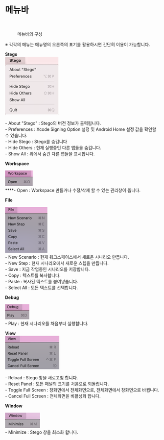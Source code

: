 # 메뉴바

<figure><img src="https://lh6.googleusercontent.com/yxv8ifvi_A3WfG28Fv4T0unSOqTz6VdSfjgkB4HLA5gbK4IIInTdQbqC4rbVfJq_0Y9esLE1MorgPQQi1YzQJWOUW9D5k4sVa0YFgw-460iBczZLgreE_aiQVrEn4pxv8dZZccp2utwNL1mG2bOnqA" alt=""><figcaption><p>메뉴바의 구성</p></figcaption></figure>

※ 각각의 메뉴는 메뉴명의 오른쪽의 표기를 활용하시면 간단히 이용이 가능합니다.

**Stego**\
![](<../.gitbook/assets/image (50).png>)

\- About "Stego" : Stego의 버전 정보가 출력됩니다.\
\- Preferences : Xcode Signing Option 설정 및 Android Home 설정 값을 확인할 수 있습니다.\
\- Hide Stego : Stego를 숨깁니다                                                                                                                 \
\- Hide Others : 현재 실행중인 다른 앱들을 숨깁니다.                                                                                \
\- Show All : 위에서 숨긴 다른 앱들을 표시합니다.

**Workspace**

****![](<../.gitbook/assets/image (220).png>)****\
****- Open : Workspace 만들거나 수정/삭제 할 수 있는 관리창이 뜹니다.

**File**

![](<../.gitbook/assets/image (73).png>)\
\- New Scenario : 현재 워크스페이스에서 새로운 시나리오 만듭니다.\
\- New Step : 현재 시나리오에서 새로운 스텝을 만듭니다.\
\- Save : 지금 작업중인 시나리오를 저장합니다.\
\- Copy : 텍스트를 복사합니다.\
\- Paste : 복사된 텍스트를 붙여넣습니다.\
\- Select All : 모든 텍스트를 선택합니다.

**Debug**

![](<../.gitbook/assets/image (49).png>)\
\- Play : 현재 시나리오를 처음부터 실행합니다.

**View**\
![](<../.gitbook/assets/image (89).png>)

\- Reload : Stego 창을 새로고침 합니다.\
\- Reset Panel : 모든 패널의 크기를 처음으로 되돌립니다.\
\- Toggle Full Screen : 창화면에서 전체화면으로, 전체화면에서 창화면으로 바뀝니다.\
\- Cancel Full Screen : 전체화면을 비활성화 합니다.

**Window**

![](<../.gitbook/assets/image (48).png>)\
\- Minimize : Stego 창을 최소화 합니다.
